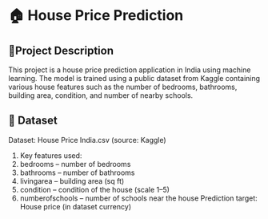 # 🏠 House Price Prediction
## 📌Project Description
This project is a house price prediction application in India using machine learning. The model is trained using a public dataset from Kaggle containing various house features such as the number of bedrooms, bathrooms, building area, condition, and number of nearby schools.

## 📂 Dataset
Dataset: House Price India.csv (source: Kaggle)
1. Key features used:
2. bedrooms – number of bedrooms
3. bathrooms – number of bathrooms
4. livingarea – building area (sq ft)
5. condition – condition of the house (scale 1–5)
6. numberofschools – number of schools near the house
Prediction target:
House price (in dataset currency)
